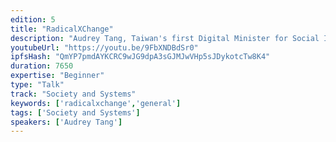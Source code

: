 ```yaml
---
edition: 5
title: "RadicalXChange"
description: "Audrey Tang, Taiwan's first Digital Minister for Social Innovation, presents the RadicalXChange."
youtubeUrl: "https://youtu.be/9FbXNDBdSr0"
ipfsHash: "QmYP7pmdAYKCRC9wJG9dpA3sGJMJwVHp5sJDykotcTw8K4"
duration: 7650
expertise: "Beginner"
type: "Talk"
track: "Society and Systems"
keywords: ['radicalxchange','general']
tags: ['Society and Systems']
speakers: ['Audrey Tang']
---
```

